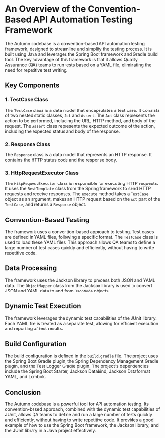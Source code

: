 # An Overview of the Convention-Based API Automation Testing Framework

The Autumn codebase is a convention-based API automation testing framework, designed to streamline and simplify the
testing process. It is built using Java and leverages the Spring Boot framework and Gradle build tool. The key advantage
of this framework is that it allows Quality Assurance (QA) teams to run tests based on a YAML file, eliminating the need
for repetitive test writing.

## Key Components

### 1. TestCase Class

The `TestCase` class is a data model that encapsulates a test case. It consists of two nested static classes, `Act`
and `Assert`. The `Act` class represents the action to be performed, including the URL, HTTP method, and body of the
request. The `Assert` class represents the expected outcome of the action, including the expected status and body of the
response.

### 2. Response Class

The `Response` class is a data model that represents an HTTP response. It contains the HTTP status code and the response
body.

### 3. HttpRequestExecutor Class

The `HttpRequestExecutor` class is responsible for executing HTTP requests. It uses the `RestTemplate` class from the
Spring framework to send HTTP requests and receive responses. The `execute` method takes a `TestCase` object as an
argument, makes an HTTP request based on the `Act` part of the `TestCase`, and returns a `Response` object.

## Convention-Based Testing

The framework uses a convention-based approach to testing. Test cases are defined in YAML files, following a specific
format. The `TestCase` class is used to load these YAML files. This approach allows QA teams to define a large number of
test cases quickly and efficiently, without having to write repetitive code.

## Data Processing

The framework uses the Jackson library to process both JSON and YAML data. The `ObjectMapper` class from the Jackson
library is used to convert JSON and YAML data to and from `JsonNode` objects.

## Dynamic Test Execution

The framework leverages the dynamic test capabilities of the JUnit library. Each YAML file is treated as a separate
test, allowing for efficient execution and reporting of test results.

## Build Configuration

The build configuration is defined in the `build.gradle` file. The project uses the Spring Boot Gradle plugin, the
Spring Dependency Management Gradle plugin, and the Test Logger Gradle plugin. The project's dependencies include the
Spring Boot Starter, Jackson Databind, Jackson Dataformat YAML, and Lombok.

## Conclusion

The Autumn codebase is a powerful tool for API automation testing.
Its convention-based approach, combined with the dynamic test capabilities of JUnit,
allows QA teams to define and run a large number of tests quickly and efficiently,
without having to write repetitive code. It provides a good example of how to use the Spring Boot framework,
the Jackson library, and the JUnit library in a Java project effectively.